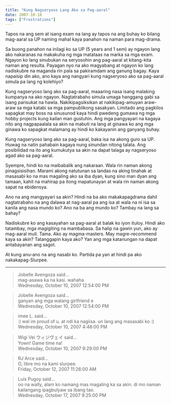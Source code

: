```yaml
---
title: "Kung Nagseryoso Lang Ako sa Pag-aaral"
date: 2007-10-10
tags: ["Frustrations"]
---
```


Tapos na ang sem at isang exam na lang ay tapos na ang buhay ko bilang mag-aaral sa UP naming mahal kaya panahon na naman para mag-drama.

Sa buong panahon na inilagi ko sa UP (5 years and 1 sem) ay ngayon lang ako nakaranas na makakuha ng mga matataas na marka sa mga exam. Ngayon ko lang sinubukan na seryosohin ang pag-aaral at kitang-kita naman ang resulta. Payagan nyo na ako magyabang at ngayon ko lang nadiskubre na maganda rin pala sa pakiramdam ang ganung bagay. Kaya napaisip din ako, ano kaya ang nangyari kung nagseryoso ako sa pag-aaral simula pa lang ng kolehiyo?

Kung nagseryoso lang ako sa pag-aaral, maaaring nasa isang malaking kumpanya na ako ngayon. Nagtatrabaho simula umaga hanggang gabi sa isang parisukat na hawla. Nakikipagsiksikan at nakikipag-amuyan araw-araw sa mga katabi sa mga pampublikong sasakyan. Limitado ang pagkilos sapagkat may boss na sinusunod kaya hindi pwedeng gumawa ng mga hobby projects kung kailan man gustuhin. Ang mga pangyayari na kagaya nito ang nagpapaalala sa akin na mabuti na lang at ginawa ko ang mga ginawa ko sapagkat malamang ay hindi ko kakayanin ang ganyang buhay.

Kung nagseryoso lang ako sa pag-aaral, baka isa na akong guro sa UP. Huwag na natin pahabain kagaya nung sinundan nitong talata. Ang posibilidad na ito ang kumukutya sa akin na dapat talaga ay nagseryoso agad ako sa pag-aaral.

Syempre, hindi ko na maibabalik ang nakaraan. Wala rin naman akong pinagsisisihan. Marami akong natutunan sa landas na aking tinahak at masasabi ko na mas magaling ako sa iba dyan, kung sino man dyan ang tamaan, kahit na mahirap pa itong mapatunayan at wala rin naman akong sapat na ebidensya.

Ano na ang mangyayari sa akin? Hindi na ba ako makakapagdrama dahil nagtatrabaho na ang dalawa at nag-aaral pa ang isa at wala na ni isa sa kanila ang nasa mundo ko? Ano na ba ang mundo ko? Tambay na lang sa bahay?

Nadiskubre ko ang kasayahan sa pag-aaral at balak ko iyon ituloy. Hindi ako tatambay, mga magigiting na mambabasa. Sa halip na gawin yun, ako ay mag-aaral muli. Tama. Ako ay magma-masters. May magre-recommend kaya sa akin? Tatanggapin kaya ako? Yan ang mga katanungan na dapat antabayanan ang sagot.

At kung anu-ano na ang nasabi ko. Partida pa yan at hindi pa ako nakakapag-Slurpee.

---

> Jobelle Avengoza said...  
> mag-asawa ka na kasi. wahaha  
> Wednesday, October 10, 2007 12:54:00 PM 

> Jobelle Avengoza said...  
> ganyan ang mga walang girlfriend e  
> Wednesday, October 10, 2007 12:54:00 PM 

> imee L. said...  
> :) wal im proud of u. at ndi ka nagiisa. un lang ang masasabi ko :)  
> Wednesday, October 10, 2007 4:48:00 PM 

> Wigi Vei ウィジヴェイ said...  
> Yown! Game time na!  
> Wednesday, October 10, 2007 9:29:00 PM 

> RJ Arce said...  
> O, libre mo na kami slurpee.  
> Friday, October 12, 2007 11:26:00 AM 

> Luis Pugoy said...  
> oo na wally, alam ko namang mas magaling ka sa akin. di mo naman kailangang ipagbulyaw sa ibang tao.  
> Wednesday, October 17, 2007 9:25:00 PM 